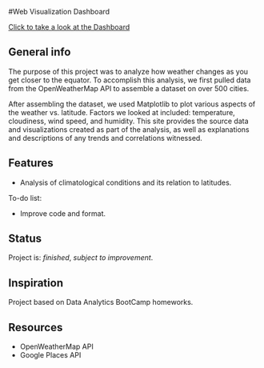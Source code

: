 #Web Visualization Dashboard
 
[Click to take a look at the Dashboard](https://mcastl.github.io/)

## General info
The purpose of this project was to analyze how weather changes as you get closer to the equator. To accomplish this analysis, we first pulled data from the OpenWeatherMap API to assemble a dataset on over 500 cities.

After assembling the dataset, we used Matplotlib to plot various aspects of the weather vs. latitude. Factors we looked at included: temperature, cloudiness, wind speed, and humidity. This site provides the source data and visualizations created as part of the analysis, as well as explanations and descriptions of any trends and correlations witnessed.
## Features
* Analysis of climatological conditions and its relation to latitudes.

To-do list:
* Improve code and format. 

## Status
Project is: _finished_, _subject to improvement_.

## Inspiration
Project based on Data Analytics BootCamp homeworks.

## Resources
* OpenWeatherMap API
* Google Places API